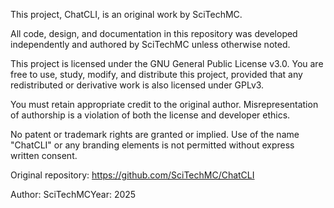 This project, ChatCLI, is an original work by SciTechMC.

All code, design, and documentation in this repository was developed independently and authored by SciTechMC unless otherwise noted.

This project is licensed under the GNU General Public License v3.0. You are free to use, study, modify, and distribute this project, provided that any redistributed or derivative work is also licensed under GPLv3.

You must retain appropriate credit to the original author. Misrepresentation of authorship is a violation of both the license and developer ethics.

No patent or trademark rights are granted or implied. Use of the name "ChatCLI" or any branding elements is not permitted without express written consent.

Original repository: https://github.com/SciTechMC/ChatCLI

Author: SciTechMCYear: 2025

